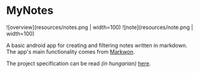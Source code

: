 # MyNotes

![overview](resources/notes.png | width=100) ![note](resources/note.png | width=100)

A basic android app for creating and filtering notes written in markdown.
The app's main functionality comes from [Markwon](https://github.com/noties/Markwon).

The project specification can be read _(in hungarian)_ [here](resources/specification.pdf).
